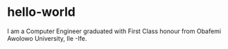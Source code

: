 # hello-world
I am a Computer Engineer graduated with First Class honour from Obafemi Awolowo University, Ile -Ife.
